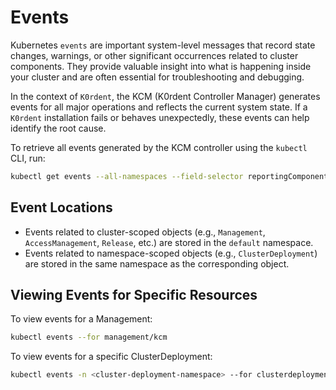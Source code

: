 # Events

Kubernetes `events` are important system-level messages that record state changes, warnings, or other significant
occurrences related to cluster components. They provide valuable insight into what is happening inside your cluster
and are often essential for troubleshooting and debugging.

In the context of `K0rdent`, the KCM (K0rdent Controller Manager) generates events for all major operations and
reflects the current system state. If a `K0rdent` installation fails or behaves unexpectedly, these events can help
identify the root cause.

To retrieve all events generated by the KCM controller using the `kubectl` CLI, run:

```bash
kubectl get events --all-namespaces --field-selector reportingComponent=kcm-controller-manager
```

## Event Locations

* Events related to cluster-scoped objects (e.g., `Management`, `AccessManagement`, `Release`, etc.) are stored
  in the `default` namespace.
* Events related to namespace-scoped objects (e.g., `ClusterDeployment`) are stored in the same namespace as the
  corresponding object.

## Viewing Events for Specific Resources

To view events for a Management:

```bash
kubectl events --for management/kcm
```

To view events for a specific ClusterDeployment:

```bash
kubectl events -n <cluster-deployment-namespace> --for clusterdeployment/<cluster-deployment-name>
```
